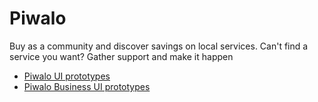 # Piwalo
Buy as a community and discover savings on local services. Can't find a service you want? Gather support and make it happen

* [Piwalo UI prototypes](https://piwalo.github.io/piwalo)
* [Piwalo Business UI prototypes](https://piwalo.github.io/piwalo-business)
